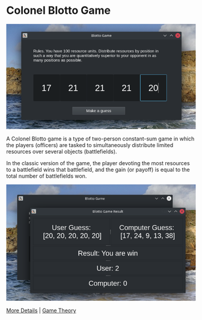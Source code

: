 # Colonel Blotto Game

![UserWindow](pic/UserWindow.png)

A Colonel Blotto game is a type of two-person constant-sum 
game in which the players (officers) are tasked to 
simultaneously distribute limited resources over several 
objects (battlefields).

In the classic version of the game, the player devoting 
the most resources to a battlefield wins that battlefield, 
and the gain (or payoff) is equal to the total number of 
battlefields won.

![ResultWindow](pic/ResultWindow2.png)

[More Details](https://en.wikipedia.org/wiki/Blotto_game) 
| [Game Theory](https://olympgame.hse.ru/data/2017/11/13/1158230288/Игра%20полковника%20Блотто.pdf)